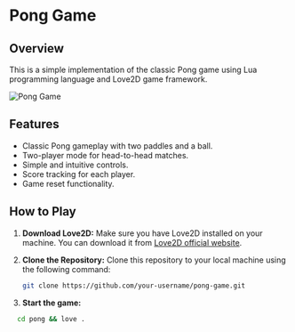 # Pong Game

## Overview

This is a simple implementation of the classic Pong game using Lua programming language and Love2D game framework.

![Pong Game](https://i.imgur.com/pUO49ya.png)

## Features

- Classic Pong gameplay with two paddles and a ball.
- Two-player mode for head-to-head matches.
- Simple and intuitive controls.
- Score tracking for each player.
- Game reset functionality.

## How to Play

1. **Download Love2D:**
   Make sure you have Love2D installed on your machine. You can download it from [Love2D official website](https://love2d.org/).

2. **Clone the Repository:**
   Clone this repository to your local machine using the following command:

   ```bash
   git clone https://github.com/your-username/pong-game.git

2. **Start the game:**

```bash
  cd pong && love .
